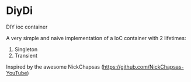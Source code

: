 # DiyDi
DIY ioc container

A very simple and naive implementation of a IoC container with 2 lifetimes:
1. Singleton
1. Transient

Inspired by the awesome NickChapsas (https://github.com/NickChapsas-YouTube) 
